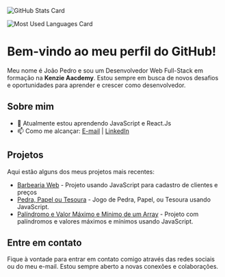 ![GitHub Stats Card](https://github-readme-stats.vercel.app/api?username=jplcordeiro&show_icons=true&theme=radical)

![Most Used Languages Card](https://github-readme-stats.vercel.app/api/top-langs/?username=jplcordeiro&layout=compact&theme=radical)

# Bem-vindo ao meu perfil do GitHub!

Meu nome é João Pedro e sou um Desenvolvedor Web Full-Stack em formação na **Kenzie Aacdemy**. Estou sempre em busca de novos desafios e oportunidades para aprender e crescer como desenvolvedor.

## Sobre mim

- 🌱 Atualmente estou aprendendo JavaScript e React.Js 
-  📫 Como me alcançar: [E-mail](mailto:ctt.jplcordeiro@gmail.com) | [LinkedIn](https://www.linkedin.com/in/jplcordeiro)

## Projetos

Aqui estão alguns dos meus projetos mais recentes:

- [Barbearia Web](https://github.com/jplcordeiro/m1-barbearia-web-jplcordeiro) - Projeto usando JavaScript para cadastro de clientes e preços
- [Pedra, Papel ou Tesoura](https://github.com/jplcordeiro/Pedra-Papel-Tesoura) - Jogo de Pedra, Papel, ou Tesoura usando JavaScript.
- [Palíndromo e Valor Máximo e Mínimo de um Array](https://github.com/jplcordeiro/m1-palindromo-min-max-jplcordeiro) - Projeto com palíndromos e valores máximos e mínimos usando JavaScript.

## Entre em contato

Fique à vontade para entrar em contato comigo através das redes sociais ou do meu e-mail. Estou sempre aberto a novas conexões e colaborações.

